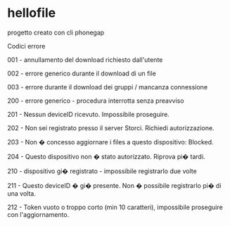 hellofile
=========

progetto creato con cli phonegap



Codici errore

001 - annullamento del download richiesto dall'utente

002 - errore generico durante il download di un file

003 - errore durante il download dei gruppi / mancanza connessione

200 - errore generico - procedura interrotta senza preavviso

201 - Nessun deviceID ricevuto. Impossibile proseguire.

202 - Non sei registrato presso il server Storci. Richiedi autorizzazione.

203 - Non � concesso aggiornare i files a questo dispositivo: Blocked.

204 - Questo dispositivo non � stato autorizzato. Riprova pi� tardi.

210 - dispositivo gi� registrato - impossibile registrarlo due volte

211 - Questo deviceID � gi� presente. Non � possibile registrarlo pi� di una volta.

212 - Token vuoto o troppo corto (min 10 caratteri), impossibile proseguire con l'aggiornamento.

